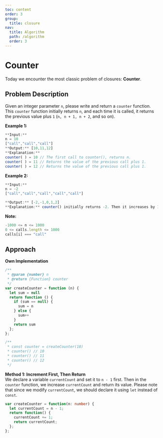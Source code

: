 ```yaml
---
toc: content
order: 3
group:
  title: closure
nav:
  title: Algorithm
  path: /algorithm
  order: 3
---
```


# Counter

Today we encounter the most classic problem of closures: **Counter**.

## Problem Description

Given an integer parameter `n`, please write and return a `counter` function. This `counter` function initially returns `n`, and each time it is called, it returns the previous value plus `1` (`n, n + 1, n + 2`, and so on).

**Example 1:**  
```ts
**Input:**  
n = 10  
["call","call","call"]  
**Output:** [10,11,12]  
**Explanation:**  
counter( ) = 10 // The first call to counter(), returns n.  
counter( ) = 11 // Returns the value of the previous call plus 1.  
counter( ) = 12 // Returns the value of the previous call plus 1.  
```
**Example 2:**  
```ts
**Input:**  
n = -2  
["call","call","call","call","call"]  

**Output:** [-2,-1,0,1,2]  
**Explanation:** counter() initially returns -2. Then it increases by 1 after each subsequent call.
```
**Note:**  
```ts
-1000 <= n <= 1000  
0 <= calls.length <= 1000  
calls[i] === "call"  
```
## Approach
**Own Implementation**
```ts
/**
 * @param {number} n
 * @return {Function} counter
 */
var createCounter = function (n) {
  let sum = null
  return function () {
    if (sum == null) {
      sum = n
    } else {
      sum++
    }
    return sum
  };
};

/** 
 * const counter = createCounter(10)
 * counter() // 10
 * counter() // 11
 * counter() // 12
 */
```

**Method 1: Increment First, Then Return**  
We declare a variable `currentCount` and set it to `n - 1` first. Then in the `counter` function, we increase `currentCount` and return its value. Please note that since we modify `currentCount`, we should declare it using `let` instead of `const`.

```ts
var createCounter = function(n: number) {
  let currentCount = n - 1;
  return function() {
    currentCount += 1;
    return currentCount;      
  };
};
```
